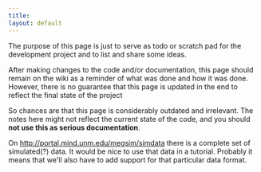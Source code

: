 ```yaml
---
title:
layout: default
---
```


<div class="warning">
The purpose of this page is just to serve as todo or scratch pad for the development project and to list and share some ideas. 

After making changes to the code and/or documentation, this page should remain on the wiki as a reminder of what was done and how it was done. However, there is no guarantee that this page is updated in the end to reflect the final state of the project

So chances are that this page is considerably outdated and irrelevant. The notes here might not reflect the current state of the code, and you should **not use this as serious documentation**.
</div>

On http://portal.mind.unm.edu/megsim/simdata there is a complete set of simulated(?) data. It would be nice to use that data in a tutorial. Probably it means that we'll also have to add support for that particular data format.

